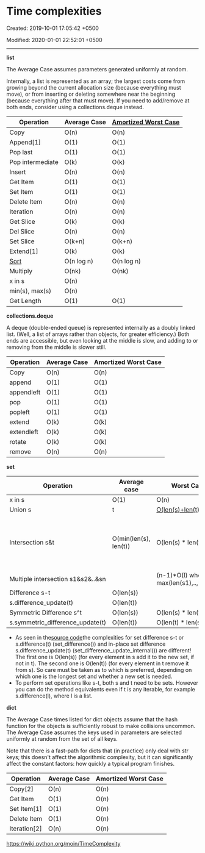 # Time complexities

Created: 2019-10-01 17:05:42 +0500

Modified: 2020-01-01 22:52:01 +0500

---

**list**

The Average Case assumes parameters generated uniformly at random.



Internally, a list is represented as an array; the largest costs come from growing beyond the current allocation size (because everything must move), or from inserting or deleting somewhere near the beginning (because everything after that must move). If you need to add/remove at both ends, consider using a collections.deque instead.

| Operation                                                                | Average Case | [Amortized Worst Case](http://en.wikipedia.org/wiki/Amortized_analysis) |
|------------------------|--------------------|----------------------------|
| Copy                                                                     | O(n)         | O(n)                                                                    |
| Append[1]                                                              | O(1)         | O(1)                                                                    |
| Pop last                                                                 | O(1)         | O(1)                                                                    |
| Pop intermediate                                                         | O(k)         | O(k)                                                                    |
| Insert                                                                   | O(n)         | O(n)                                                                    |
| Get Item                                                                 | O(1)         | O(1)                                                                    |
| Set Item                                                                 | O(1)         | O(1)                                                                    |
| Delete Item                                                              | O(n)         | O(n)                                                                    |
| Iteration                                                                | O(n)         | O(n)                                                                    |
| Get Slice                                                                | O(k)         | O(k)                                                                    |
| Del Slice                                                                | O(n)         | O(n)                                                                    |
| Set Slice                                                                | O(k+n)       | O(k+n)                                                                  |
| Extend[1]                                                              | O(k)         | O(k)                                                                    |
| [Sort](http://svn.python.org/projects/python/trunk/Objects/listsort.txt) | O(n log n)   | O(n log n)                                                              |
| Multiply                                                                 | O(nk)        | O(nk)                                                                   |
| x in s                                                                   | O(n)         |                                                                        |
| min(s), max(s)                                                           | O(n)         |                                                                        |
| Get Length                                                               | O(1)         | O(1)                                                                    |



**collections.deque**

A deque (double-ended queue) is represented internally as a doubly linked list. (Well, a list of arrays rather than objects, for greater efficiency.) Both ends are accessible, but even looking at the middle is slow, and adding to or removing from the middle is slower still.

| Operation  | Average Case | Amortized Worst Case |
|------------|--------------|----------------------|
| Copy       | O(n)         | O(n)                 |
| append     | O(1)         | O(1)                 |
| appendleft | O(1)         | O(1)                 |
| pop        | O(1)         | O(1)                 |
| popleft    | O(1)         | O(1)                 |
| extend     | O(k)         | O(k)                 |
| extendleft | O(k)         | O(k)                 |
| rotate     | O(k)         | O(k)                 |
| remove     | O(n)         | O(n)                 |



**set**

| Operation                         | Average case                                                                  | Worst Case                                     | notes                                          |
|-------------------------|-------------|--------------------|--------------|
| x in s                            | O(1)                                                                          | O(n)                                           |                                               |
| Union s|t                        | [O(len(s)+len(t))](https://wiki.python.org/moin/TimeComplexity_%28SetCode%29) |                                               |                                               |
| Intersection s&t                  | O(min(len(s), len(t))                                                         | O(len(s) * len(t))                            | replace "min" with "max" if t is not a set |
| Multiple intersection s1&s2&..&sn |                                                                              | (n-1)*O(l) where l is max(len(s1),..,len(sn)) |                                               |
| Difference s-t                    | O(len(s))                                                                     |                                               |                                               |
| s.difference_update(t)            | O(len(t))                                                                     |                                               |                                               |
| Symmetric Difference s^t         | O(len(s))                                                                     | O(len(s) * len(t))                            |                                               |
| s.symmetric_difference_update(t)  | O(len(t))                                                                     | O(len(t) * len(s))                            |                                               |
-   As seen in the[source code](http://svn.python.org/projects/python/trunk/Objects/setobject.c)the complexities for set difference s-t or s.difference(t) (set_difference()) and in-place set difference s.difference_update(t) (set_difference_update_internal()) are different! The first one is O(len(s)) (for every element in s add it to the new set, if not in t). The second one is O(len(t)) (for every element in t remove it from s). So care must be taken as to which is preferred, depending on which one is the longest set and whether a new set is needed.
-   To perform set operations like s-t, both s and t need to be sets. However you can do the method equivalents even if t is any iterable, for example s.difference(l), where l is a list.



**dict**

The Average Case times listed for dict objects assume that the hash function for the objects is sufficiently robust to make collisions uncommon. The Average Case assumes the keys used in parameters are selected uniformly at random from the set of all keys.



Note that there is a fast-path for dicts that (in practice) only deal with str keys; this doesn't affect the algorithmic complexity, but it can significantly affect the constant factors: how quickly a typical program finishes.

| Operation      | Average Case | Amortized Worst Case |
|----------------|--------------|----------------------|
| Copy[2]      | O(n)         | O(n)                 |
| Get Item       | O(1)         | O(n)                 |
| Set Item[1]  | O(1)         | O(n)                 |
| Delete Item    | O(1)         | O(n)                 |
| Iteration[2] | O(n)         | O(n)                 |



<https://wiki.python.org/moin/TimeComplexity>
